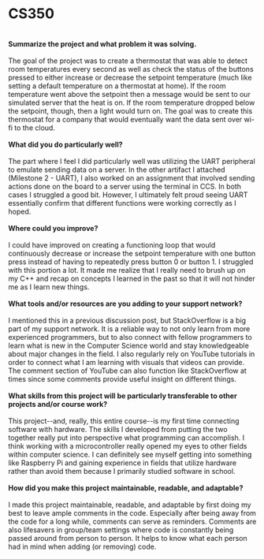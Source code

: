 # CS350

<br><b>Summarize the project and what problem it was solving.</b>
<br><br> The goal of the project was to create a thermostat that was able to detect room temperatures every second as well as check the status of the buttons pressed to either increase or decrease the setpoint temperature (much like setting a default temperature on a thermostat at home). If the room temperature went above the setpoint then a message would be sent to our simulated server that the heat is on. If the room temperature dropped below the setpoint, though, then a light would turn on. The goal was to create this thermostat for a company that would eventually want the data sent over wi-fi to the cloud.
<br>
<br><b>What did you do particularly well?</b>
<br><br> The part where I feel I did particularly well was utilizing the UART peripheral to emulate sending data on a server. In the other artifact I attached (Milestone 2 - UART), I also worked on an assignment that involved sending actions done on the board to a server using the terminal in CCS. In both cases I struggled a good bit. However, I ultimately felt proud seeing UART essentially confirm that different functions were working correctly as I hoped.
<br>
<br> <b>Where could you improve?</b>
<br><br> I could have improved on creating a functioning loop that would continuously decrease or increase the setpoint temperature with one button press instead of having to repeatedly press button 0 or button 1. I struggled with this portion a lot. It made me realize that I really need to brush up on my C++ and recap on concepts I learned in the past so that it will not hinder me as I learn new things.
<br>
<br> <b>What tools and/or resources are you adding to your support network?</b>
<br><br> I mentioned this in a previous discussion post, but StackOverflow is a big part of my support network. It is a reliable way to not only learn from more experienced programmers, but to also connect with fellow programmers to learn what is new in the Computer Science world and stay knowledgeable about major changes in the field. I also regularly rely on YouTube tutorials in order to connect what I am learning with visuals that videos can provide. The comment section of YouTube can also function like StackOverflow at times since some comments provide useful insight on different things.
<br>
<br> <b>What skills from this project will be particularly transferable to other projects and/or course work?</b>
<br><br> This project--and, really, this entire course--is my first time connecting software with hardware. The skills I developed from putting the two together really put into perspective what programming can accomplish. I think working with a microcontroller really opened my eyes to other fields within computer science. I can definitely see myself getting into something like Raspberry Pi and gaining experience in fields that utilize hardware rather than avoid them because I primarily studied software in school.
<br>
<br> <b>How did you make this project maintainable, readable, and adaptable?</b>
<br><br> I made this project maintainable, readable, and adaptable by first doing my best to leave ample comments in the code. Especially after being away from the code for a long while, comments can serve as reminders. Comments are also lifesavers in group/team settings where code is constantly being passed around from person to person. It helps to know what each person had in mind when adding (or removing) code.
